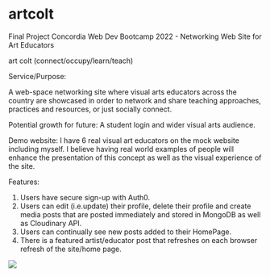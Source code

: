 # artcolt
Final Project Concordia Web Dev Bootcamp 2022 - Networking Web Site for Art Educators

art colt (connect/occupy/learn/teach) 

Service/Purpose: 

A web-space networking site where visual arts educators across the country are showcased in order to network and share teaching approaches, practices and resources, or just socially connect. 

Potential growth for future: A student login and wider visual arts audience.

Demo website: I have 6 real visual art educators on the mock website including myself. I believe having real world examples of people will enhance the presentation of this concept as well as the visual experience of the site. 

Features: 

1) Users have secure sign-up with Auth0.
2) Users can edit (i.e.update) their profile, delete their profile and create media posts that are posted immediately and stored in MongoDB as well as Cloudinary API.
3) Users can continually see new posts added to their HomePage.
4) There is a featured artist/educator post that refreshes on each browser refresh of the site/home page.

![](screenshots/HomePageScreenShot1.jpg)





